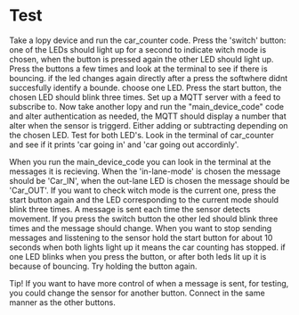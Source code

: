 # Test

Take a lopy device and run the car_counter code. Press the 'switch' button: one of the LEDs should light up for a second to indicate witch mode is chosen, when the button is pressed again the other LED should light up. Press the buttons a few times and look at the terminal to see if there is bouncing. if the led changes again directly after a press the softwhere didnt succesfully identify a bounde. choose one LED. Press the start button, the chosen LED should blink three times. Set up a MQTT server with a feed to subscribe to. Now take another lopy and run the "main_device_code" code and alter authentication as needed, the MQTT should display a number that alter when the sensor is triggerd. Either adding or subtracting depending on the chosen LED. Test for both LED's. Look in the terminal of car_counter and see if it prints 'car going in' and 'car going out accordinly'.

When you run the main_device_code you can look in the terminal at the messages it is recieving. When the 'in-lane-mode' is chosen the message should be 'Car_IN', when the out-lane LED is chosen the message should be 'Car_OUT'. If you want to check witch mode is the current one, press the start button again and the LED corresponding to the current mode should blink three times. A message is sent each time the sensor detects movement. If you press the switch button the other led should blink three times and the message should change. When you want to stop sending messages and lisstening to the sensor hold the start button for about 10 seconds when both lights light up it means the car counting has stopped. if one LED blinks when you press the button, or after both leds lit up it is because of bouncing. Try holding the button again.

Tip!
If you want to have more control of when a message is sent, for testing, you could change the sensor for another button. Connect in the same manner as the other buttons. 
